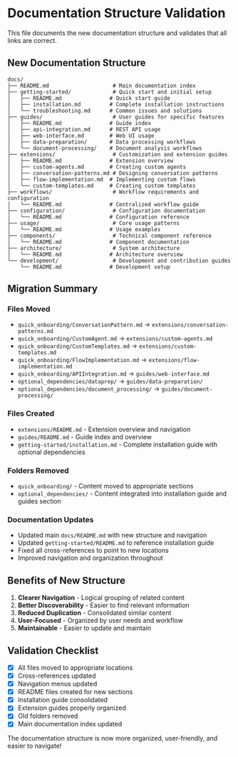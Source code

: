 # Documentation Structure Validation

This file documents the new documentation structure and validates that all links are correct.

## New Documentation Structure

```
docs/
├── README.md                    # Main documentation index
├── getting-started/             # Quick start and initial setup
│   ├── README.md               # Quick start guide
│   ├── installation.md         # Complete installation instructions
│   └── troubleshooting.md      # Common issues and solutions
├── guides/                      # User guides for specific features
│   ├── README.md               # Guide index
│   ├── api-integration.md      # REST API usage
│   ├── web-interface.md        # Web UI usage
│   ├── data-preparation/       # Data processing workflows
│   └── document-processing/    # Document analysis workflows
├── extensions/                  # Customization and extension guides
│   ├── README.md               # Extension overview
│   ├── custom-agents.md        # Creating custom agents
│   ├── conversation-patterns.md # Designing conversation patterns
│   ├── flow-implementation.md  # Implementing custom flows
│   └── custom-templates.md     # Creating custom templates
├── workflows/                   # Workflow requirements and configuration
│   └── README.md               # Centralized workflow guide
├── configuration/               # Configuration documentation
│   └── README.md               # Configuration reference
├── usage/                       # Core usage patterns
│   └── README.md               # Usage examples
├── components/                  # Technical component reference
│   └── README.md               # Component documentation
├── architecture/                # System architecture
│   └── README.md               # Architecture overview
└── development/                 # Development and contribution guides
    └── README.md               # Development setup
```

## Migration Summary

### Files Moved
- `quick_onboarding/ConversationPattern.md` → `extensions/conversation-patterns.md`
- `quick_onboarding/CustomAgent.md` → `extensions/custom-agents.md`
- `quick_onboarding/CustomTemplates.md` → `extensions/custom-templates.md`
- `quick_onboarding/FlowImplementation.md` → `extensions/flow-implementation.md`
- `quick_onboarding/APIIntegration.md` → `guides/web-interface.md`
- `optional_dependencies/dataprep/` → `guides/data-preparation/`
- `optional_dependencies/document_processing/` → `guides/document-processing/`

### Files Created
- `extensions/README.md` - Extension overview and navigation
- `guides/README.md` - Guide index and overview
- `getting-started/installation.md` - Complete installation guide with optional dependencies

### Folders Removed
- `quick_onboarding/` - Content moved to appropriate sections
- `optional_dependencies/` - Content integrated into installation guide and guides section

### Documentation Updates
- Updated main `docs/README.md` with new structure and navigation
- Updated `getting-started/README.md` to reference installation guide
- Fixed all cross-references to point to new locations
- Improved navigation and organization throughout

## Benefits of New Structure

1. **Clearer Navigation** - Logical grouping of related content
2. **Better Discoverability** - Easier to find relevant information
3. **Reduced Duplication** - Consolidated similar content
4. **User-Focused** - Organized by user needs and workflow
5. **Maintainable** - Easier to update and maintain

## Validation Checklist

- [x] All files moved to appropriate locations
- [x] Cross-references updated
- [x] Navigation menus updated
- [x] README files created for new sections
- [x] Installation guide consolidated
- [x] Extension guides properly organized
- [x] Old folders removed
- [x] Main documentation index updated

The documentation structure is now more organized, user-friendly, and easier to navigate!
